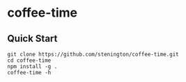 # coffee-time

## Quick Start

``` shell
git clone https://github.com/stenington/coffee-time.git
cd coffee-time
npm install -g .
coffee-time -h
```
